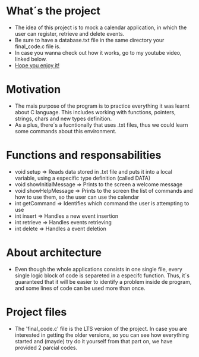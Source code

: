 # What´s the project
- The idea of this project is to mock a calendar application, in which the user can register, retrieve and delete events.
- Be sure to have a database.txt file in the same directory your final_code.c file is.
- In case you wanna check out how it works, go to my youtube video, linked below.
- <a href="https://youtu.be/YMRyCEeKgnw">Hope you enjoy it!<a/>

# Motivation
- The mais purpose of the program is to practice everything it was learnt about C language. This includes working with functions, pointers, strings, chars and new types definition.
- As a plus, there´s a fucntionally that uses .txt files, thus we could learn some commands about this environment.

# Functions and responsabilities
- void setup => Reads data stored in .txt file and puts it into a local variable, using a especific type definition (called DATA)
- void showInitialMessage => Prints to the screen a welcome message
- void showHelpMessage => Prints to the screen the list of commands and how to use them, so the user can use the calendar
- int getCommand => Identifies which command the user is attempting to use
- int insert => Handles a new event insertion
- int retrieve => Handles events retrieving
- int delete => Handles a event deletion

# About architecture
- Even though the whole applications consists in one single file, every single logic block of code is separeted in a especifc function.
Thus, it´s guaranteed that it will be easier to identify a problem inside de program, and some lines of code can be used more than once.

# Project files
- The 'final_code.c' file is the LTS version of the project. In case you are interested in getting the older versions, so you can see how everything started and (mayde) try do it yourself from that part on, we have provided 2 parcial codes.
